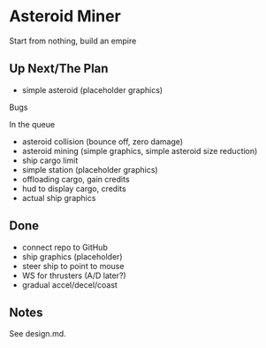 # Asteroid Miner

Start from nothing, build an empire

## Up Next/The Plan

* simple asteroid (placeholder graphics)

Bugs


In the queue

* asteroid collision (bounce off, zero damage)
* asteroid mining (simple graphics, simple asteroid size reduction)
* ship cargo limit
* simple station (placeholder graphics)
* offloading cargo, gain credits
* hud to display cargo, credits
* actual ship graphics

## Done

* connect repo to GitHub
* ship graphics (placeholder)
* steer ship to point to mouse
* WS for thrusters (A/D later?)
* gradual accel/decel/coast

## Notes

See design.md.
